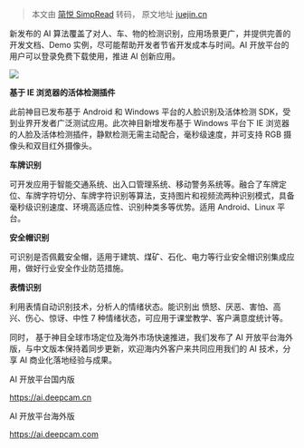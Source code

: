 > 本文由 [简悦 SimpRead](http://ksria.com/simpread/) 转码， 原文地址 [juejin.cn](https://juejin.cn/post/6844903919227781127)

新发布的 AI 算法覆盖了对人、车、物的检测识别，应用场景更广，并提供完善的开发文档、Demo 实例，尽可能帮助开发者节省开发成本与时间。AI 开放平台的用户可以登录免费下载使用，推进 AI 创新应用。

![](https://p1-jj.byteimg.com/tos-cn-i-t2oaga2asx/gold-user-assets/2019/8/19/16ca8e7a366c1caa~tplv-t2oaga2asx-zoom-in-crop-mark:3024:0:0:0.awebp)  

**基于 IE 浏览器的活体检测插件**

此前神目已发布基于 Android 和 Windows 平台的人脸识别及活体检测 SDK，受到业界开发者广泛测试应用。此次神目新增发布基于 Windows 平台下 IE 浏览器的人脸及活体检测插件，静默检测无需主动配合，毫秒级速度，并可支持 RGB 摄像头和双目红外摄像头。

**车牌识别**

可开发应用于智能交通系统、出入口管理系统、移动警务系统等。融合了车牌定位、车牌字符切分、车牌字符识别等算法，支持图片和视频流两种识别模式，具备毫秒级识别速度、环境高适应性、识别种类多等优势。适用 Android、Linux 平台。

**安全帽识别**

可识别是否佩戴安全帽，适用于建筑、煤矿、石化、电力等行业安全帽识别集成应用，做好行业安全作业防范措施。

**表情识别**

利用表情自动识别技术，分析人的情绪状态。能识别出 愤怒、厌恶、害怕、高兴、伤心、惊讶、中性 7 种情绪状态，可应用于课堂教学、客户满意度统计等。

同时， 基于神目全球市场定位及海外市场快速推进，我们发布了 AI 开放平台海外版，与中文版本保持着同步更新，欢迎海内外客户来共同应用我们的 AI 技术，分享 AI 商业化落地经验与成果。

AI 开放平台国内版

https://ai.deepcam.cn

AI 开放平台海外版

https://ai.deepcam.com